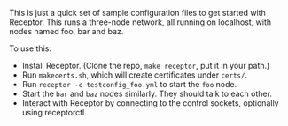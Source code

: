This is just a quick set of sample configuration files to get started
with Receptor.  This runs a three-node network, all running on localhost,
with nodes named foo, bar and baz.

To use this:

- Install Receptor.  (Clone the repo, `make receptor`, put it in your path.)
- Run `makecerts.sh`, which will create certificates under `certs/`.
- Run `receptor -c testconfig_foo.yml` to start the `foo` node.
- Start the `bar` and `baz` nodes similarly.  They should talk to each other.
- Interact with Receptor by connecting to the control sockets, optionally using receptorctl
